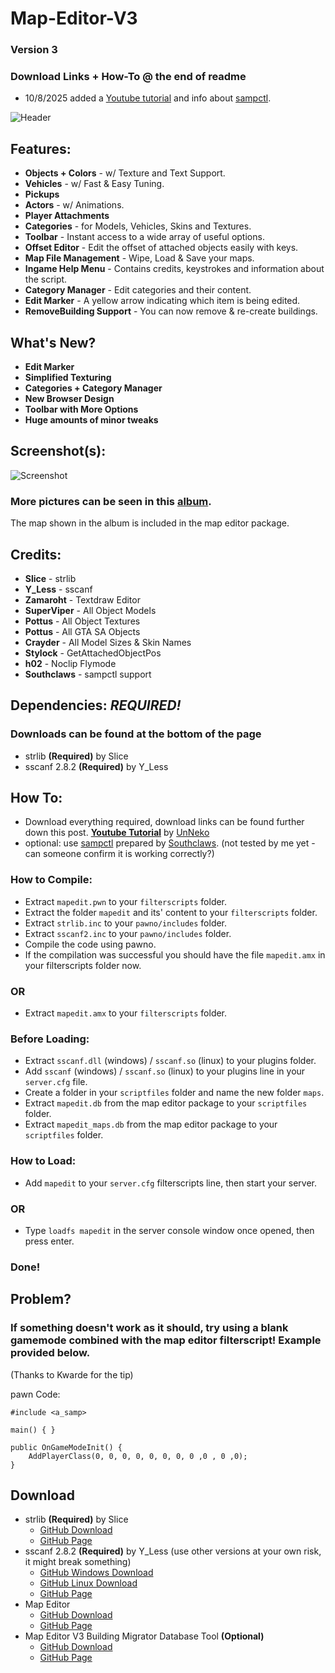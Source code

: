 # Map-Editor-V3
### Version 3
  
### Download Links + How-To @ the end of readme
* 10/8/2025 added a [Youtube tutorial](https://www.youtube.com/watch?v=7Ga6QHdPCL8) and info about [sampctl](https://github.com/Southclaws/sampctl).

![Header](http://i.imgur.com/GXbn2ba.png)

## Features:
* **Objects + Colors** - w/ Texture and Text Support.
* **Vehicles** - w/ Fast & Easy Tuning.
* **Pickups**
* **Actors** - w/ Animations.
* **Player Attachments**
* **Categories** - for Models, Vehicles, Skins and Textures.
* **Toolbar** - Instant access to a wide array of useful options.
* **Offset Editor** - Edit the offset of attached objects easily with keys.
* **Map File Management** - Wipe, Load & Save your maps.
* **Ingame Help Menu** - Contains credits, keystrokes and information about the script.
* **Category Manager** - Edit categories and their content.
* **Edit Marker** - A yellow arrow indicating which item is being edited.
* **RemoveBuilding Support** - You can now remove & re-create buildings.

## What's New?
* **Edit Marker** 
* **Simplified Texturing** 
* **Categories + Category Manager**
* **New Browser Design**
* **Toolbar with More Options**
* **Huge amounts of minor tweaks**

## Screenshot(s):
![Screenshot](https://i.imgur.com/yz8aR7C.jpeg)

### More pictures can be seen in this [album](https://imgur.com/a/dcFWm).
The map shown in the album is included in the map editor package.

## Credits:
* **Slice** - strlib
* **Y_Less** - sscanf
* **Zamaroht** - Textdraw Editor
* **SuperViper** - All Object Models
* **Pottus** - All Object Textures
* **Pottus** - All GTA SA Objects
* **Crayder** - All Model Sizes & Skin Names
* **Stylock** - GetAttachedObjectPos
* **h02** - Noclip Flymode
* **Southclaws** - sampctl support

## Dependencies: ***REQUIRED!***
### Downloads can be found at the bottom of the page
* strlib **(Required)** by Slice
* sscanf 2.8.2 **(Required)** by Y_Less

## How To:
* Download everything required, download links can be found further down this post. [**Youtube Tutorial**](https://www.youtube.com/watch?v=7Ga6QHdPCL8) by [UnNeko](https://www.youtube.com/@UnNeko)
* optional: use [sampctl](https://github.com/Southclaws/sampctl) prepared by [Southclaws](https://github.com/Southclaws). (not tested by me yet - can someone confirm it is working correctly?)
  
### How to Compile:
* Extract ```mapedit.pwn``` to your ```filterscripts``` folder.
* Extract the folder ```mapedit``` and its' content to your ```filterscripts``` folder.
* Extract ```strlib.inc``` to your ```pawno/includes``` folder.
* Extract ```sscanf2.inc``` to your ```pawno/includes``` folder.
* Compile the code using pawno.
* If the compilation was successful you should have the file ```mapedit.amx``` in your filterscripts folder now.
### OR
* Extract ```mapedit.amx``` to your ```filterscripts``` folder.

### Before Loading:
* Extract ```sscanf.dll``` (windows) / ```sscanf.so``` (linux) to your plugins folder.
* Add ```sscanf``` (windows) / ```sscanf.so``` (linux) to your plugins line in your ```server.cfg``` file.
* Create a folder in your ```scriptfiles``` folder and name the new folder ```maps```.
* Extract ```mapedit.db``` from the map editor package to your ```scriptfiles``` folder.
* Extract ```mapedit_maps.db``` from the map editor package to your ```scriptfiles``` folder.

### How to Load:
* Add ```mapedit``` to your ```server.cfg``` filterscripts line, then start your server.
### OR
* Type ```loadfs mapedit``` in the server console window once opened, then press enter.
### Done!

## Problem?
### If something doesn't work as it should, try using a blank gamemode combined with the map editor filterscript! Example provided below.
(Thanks to Kwarde for the tip)

pawn Code:
```
#include <a_samp>

main() { }

public OnGameModeInit() {
    AddPlayerClass(0, 0, 0, 0, 0, 0, 0, 0 ,0 , 0 ,0);
}
```

## Download
* strlib **(Required)** by Slice
  * [GitHub Download](https://github.com/oscar-broman/strlib/archive/master.zip)
  * [GitHub Page](https://github.com/oscar-broman/strlib)
* sscanf 2.8.2 **(Required)** by Y_Less (use other versions at your own risk, it might break something)
  * [GitHub Windows Download](https://github.com/Y-Less/sscanf/releases/download/v2.8.2/sscanf-2.8.2-win32.zip)
  * [GitHub Linux Download](https://github.com/Y-Less/sscanf/releases/download/v2.8.2/sscanf-2.8.2-linux.tar.gz)
  * [GitHub Page](https://github.com/Y-Less/sscanf/releases/tag/v2.8.2)
* Map Editor
  * [GitHub Download](https://github.com/simonseidel/Map-Editor-V3/archive/master.zip)
  * [GitHub Page](https://github.com/simonseidel/Map-Editor-V3)
* Map Editor V3 Building Migrator Database Tool **(Optional)**
    * [GitHub Download](https://github.com/simonseidel/Map-Editor-V3-BuildMigrator/archive/refs/heads/master.zip)
    * [GitHub Page](https://github.com/simonseidel/Map-Editor-V3-BuildMigrator)
